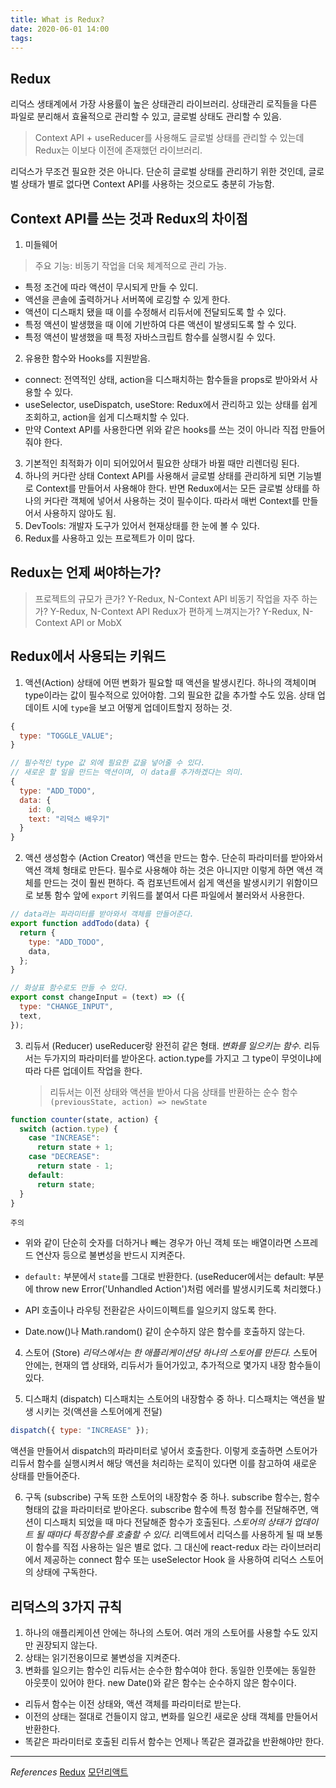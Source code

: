 ```yaml
---
title: What is Redux?
date: 2020-06-01 14:00
tags:
---
```


## Redux

리덕스 생태계에서 가장 사용률이 높은 상태관리 라이브러리. 상태관리 로직들을 다른 파일로 분리해서 효율적으로 관리할 수 있고, 글로벌 상태도 관리할 수 있음.

> Context API + useReducer를 사용해도 글로벌 상태를 관리할 수 있는데 Redux는 이보다 이전에 존재했던 라이브러리.

리덕스가 무조건 필요한 것은 아니다. 단순히 글로벌 상태를 관리하기 위한 것인데, 글로벌 상태가 별로 없다면 Context API를 사용하는 것으로도 충분히 가능함.

## Context API를 쓰는 것과 Redux의 차이점

1. 미들웨어

> 주요 기능: 비동기 작업을 더욱 체계적으로 관리 가능.

- 특정 조건에 따라 액션이 무시되게 만들 수 있디.
- 액션을 콘솔에 출력하거나 서버쪽에 로깅할 수 있게 한다.
- 액션이 디스패치 됐을 때 이를 수정해서 리듀서에 전달되도록 할 수 있다.
- 특정 액션이 발생했을 때 이에 기반하여 다른 액션이 발생되도록 할 수 있다.
- 특정 액션이 발생했을 때 특정 자바스크립트 함수를 실행시킬 수 있다.

2. 유용한 함수와 Hooks를 지원받음.

- connect: 전역적인 상태, action을 디스패치하는 함수들을 props로 받아와서 사용할 수 있다.
- useSelector, useDispatch, useStore: Redux에서 관리하고 있는 상태를 쉽게 조회하고, action을 쉽게 디스패치할 수 있다.
- 만약 Context API를 사용한다면 위와 같은 hooks를 쓰는 것이 아니라 직접 만들어줘야 한다.

3. 기본적인 최적화가 이미 되어있어서 필요한 상태가 바뀔 때만 리렌더링 된다.
4. 하나의 커다란 상태
   Context API를 사용해서 글로벌 상태를 관리하게 되면 기능별로 Context를 만들어서 사용해야 한다. 반면 Redux에서는 모든 글로벌 상태를 하나의 커다란 객체에 넣어서 사용하는 것이 필수이다. 따라서 매번 Context를 만들어서 사용하지 않아도 됨.
5. DevTools: 개발자 도구가 있어서 현재상태를 한 눈에 볼 수 있다.
6. Redux를 사용하고 있는 프로젝트가 이미 많다.

## Redux는 언제 써야하는가?

> 프로젝트의 규모가 큰가? Y-Redux, N-Context API
> 비동기 작업을 자주 하는가? Y-Redux, N-Context API
> Redux가 편하게 느껴지는가? Y-Redux, N-Context API or MobX

## Redux에서 사용되는 키워드

1. 액션(Action)
   상태에 어떤 변화가 필요할 때 액션을 발생시킨다. 하나의 객체이며 type이라는 값이 필수적으로 있어야함. 그외 필요한 값을 추가할 수도 있음. 상태 업데이트 시에 `type`을 보고 어떻게 업데이트할지 정하는 것.

```javascript
{
  type: "TOGGLE_VALUE";
}

// 필수적인 type 값 외에 필요한 값을 넣어줄 수 있다.
// 새로운 할 일을 만드는 액션이며, 이 data를 추가하겠다는 의미.
{
  type: "ADD_TODO",
  data: {
    id: 0,
    text: "리덕스 배우기"
  }
}
```

2. 액션 생성함수 (Action Creator)
   액션을 만드는 함수. 단순히 파라미터를 받아와서 액션 객체 형태로 만든다. 필수로 사용해야 하는 것은 아니지만 이렇게 하면 액션 객체를 만드는 것이 훨씬 편하다. 즉 컴포넌트에서 쉽게 액션을 발생시키기 위함이므로 보통 함수 앞에 `export` 키워드를 붙여서 다른 파일에서 불러와서 사용한다.

```javascript
// data라는 파라미터를 받아와서 객체를 만들어준다.
export function addTodo(data) {
  return {
    type: "ADD_TODO",
    data,
  };
}

// 화살표 함수로도 만들 수 있다.
export const changeInput = (text) => ({
  type: "CHANGE_INPUT",
  text,
});
```

3. 리듀서 (Reducer)
   useReducer랑 완전히 같은 형태. _변화를 일으키는 함수._ 리듀서는 두가지의 파라미터를 받아온다. action.type를 가지고 그 type이 무엇이냐에 따라 다른 업데이트 작업을 한다.

   > 리듀서는 이전 상태와 액션을 받아서 다음 상태를 반환하는 순수 함수
   > `(previousState, action) => newState`

```javascript
function counter(state, action) {
  switch (action.type) {
    case "INCREASE":
      return state + 1;
    case "DECREASE":
      return state - 1;
    default:
      return state;
  }
}
```

`주의`

- 위와 같이 단순히 숫자를 더하거나 빼는 경우가 아닌 객체 또는 배열이라면 스프레드 연산자 등으로 불변성을 반드시 지켜준다.

- `default:` 부분에서 `state`를 그대로 반환한다. (useReducer에서는 default: 부분에 throw new Error('Unhandled Action')처럼 에러를 발생시키도록 처리했다.)

- API 호출이나 라우팅 전환같은 사이드이펙트를 일으키지 않도록 한다.
- Date.now()나 Math.random() 같이 순수하지 않은 함수를 호출하지 않는다.

4. 스토어 (Store)
   _리덕스에서는 한 애플리케이션당 하나의 스토어를 만든다._ 스토어 안에는, 현재의 앱 상태와, 리듀서가 들어가있고, 추가적으로 몇가지 내장 함수들이 있다.

5. 디스패치 (dispatch)
   디스패치는 스토어의 내장함수 중 하나. 디스패치는 액션을 발생 시키는 것(액션을 스토어에게 전달)

```javascript
dispatch({ type: "INCREASE" });
```

액션을 만들어서 dispatch의 파라미터로 넣어서 호출한다. 이렇게 호출하면 스토어가 리듀서 함수를 실행시켜서 해당 액션을 처리하는 로직이 있다면 이를 참고하여 새로운 상태를 만들어준다.

6. 구독 (subscribe)
   구독 또한 스토어의 내장함수 중 하나. subscribe 함수는, 함수 형태의 값을 파라미터로 받아온다. subscribe 함수에 특정 함수를 전달해주면, 액션이 디스패치 되었을 때 마다 전달해준 함수가 호출된다. _스토어의 상태가 업데이트 될 때마다 특정함수를 호출할 수 있다._ 리액트에서 리덕스를 사용하게 될 때 보통 이 함수를 직접 사용하는 일은 별로 없다. 그 대신에 react-redux 라는 라이브러리에서 제공하는 connect 함수 또는 useSelector Hook 을 사용하여 리덕스 스토어의 상태에 구독한다.

## 리덕스의 3가지 규칙

1. 하나의 애플리케이션 안에는 하나의 스토어.
   여러 개의 스토어를 사용할 수도 있지만 권장되지 않는다.
2. 상태는 읽기전용이므로 불변성을 지켜준다.
3. 변화를 일으키는 함수인 리듀서는 순수한 함수여야 한다. 동일한 인풋에는 동일한 아웃풋이 있어야 한다. new Date()와 같은 함수는 순수하지 않은 함수이다.

- 리듀서 함수는 이전 상태와, 액션 객체를 파라미터로 받는다.
- 이전의 상태는 절대로 건들이지 않고, 변화를 일으킨 새로운 상태 객체를 만들어서 반환한다.
- 똑같은 파라미터로 호출된 리듀서 함수는 언제나 똑같은 결과값을 반환해야만 한다.

---

_References_
[Redux](https://lunit.gitbook.io/redux-in-korean/basics/reducers)
[모던리액트](https://react.vlpt.us/redux/01-keywords.html)

